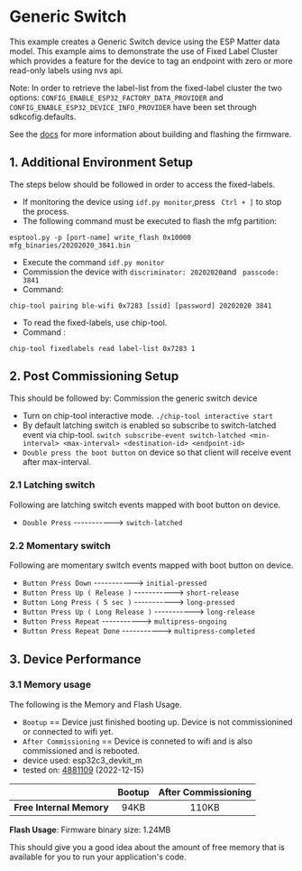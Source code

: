 # Generic Switch

This example creates a Generic Switch device using the ESP
Matter data model.
This example aims to demonstrate the use of Fixed Label Cluster which provides a feature for the device to tag an endpoint with zero or more read-only labels using nvs api.

Note:
    In order to retrieve the label-list from the fixed-label cluster the two options:
    ``CONFIG_ENABLE_ESP32_FACTORY_DATA_PROVIDER`` and ``CONFIG_ENABLE_ESP32_DEVICE_INFO_PROVIDER`` have been set through sdkcofig.defaults.

See the [docs](https://docs.espressif.com/projects/esp-matter/en/latest/esp32/developing.html) for more information about building and flashing the firmware.

## 1. Additional Environment Setup

The steps below should be followed in order to access the fixed-labels.
-   If monitoring the device using ``idf.py monitor``,press `` Ctrl + ]`` to stop the process.
-   The following command must be executed to flash the mfg partition:
```
esptool.py -p [port-name] write_flash 0x10000 mfg_binaries/20202020_3841.bin
```
-   Execute the command ``idf.py monitor``
-   Commission the device with ``discriminator: 20202020``and `` passcode: 3841``
-   Command:
```
chip-tool pairing ble-wifi 0x7283 [ssid] [password] 20202020 3841
```
-   To read the fixed-labels, use chip-tool.
-   Command :
```
chip-tool fixedlabels read label-list 0x7283 1
```

## 2. Post Commissioning Setup

This should be followed by: Commission the generic switch device
-   Turn on chip-tool interactive mode.	``./chip-tool interactive start``
-   By default latching switch is enabled so subscribe to switch-latched event via chip-tool.
    ``switch subscribe-event switch-latched <min-interval> <max-interval> <destination-id> <endpoint-id>``
-   `Double press the boot button` on device so that client will receive event after max-interval.

### 2.1 Latching switch

Following are latching switch events mapped with boot button on device.

-   `Double Press` -----------> `switch-latched`

### 2.2 Momentary switch

Following are momentary switch events mapped with boot button on device.

-   `Button Press Down` 		    -----------> `initial-pressed`
-   `Button Press Up ( Release )`	    -----------> `short-release`
-   `Button Long Press ( 5 sec )` 	    -----------> `long-pressed`
-   `Button Press Up ( Long Release )`  -----------> `long-release`
-   `Button Press Repeat` 		    -----------> `multipress-ongoing`
-   `Button Press Repeat Done` 	    -----------> `multipress-completed`

## 3. Device Performance

### 3.1 Memory usage

The following is the Memory and Flash Usage.

-   `Bootup` == Device just finished booting up. Device is not
    commissionined or connected to wifi yet.
-   `After Commissioning` == Device is conneted to wifi and is also
    commissioned and is rebooted.
-   device used: esp32c3_devkit_m
-   tested on:
    [4881109](https://github.com/espressif/esp-matter/commit/4881109ce26c92e547ca11d6f022d2c9f908834e)
    (2022-12-15)

|                         | Bootup | After Commissioning |
|:-                       |:-:     |:-:                  |
|**Free Internal Memory** |94KB   |110KB                |

**Flash Usage**: Firmware binary size: 1.24MB

This should give you a good idea about the amount of free memory that is
available for you to run your application's code.
